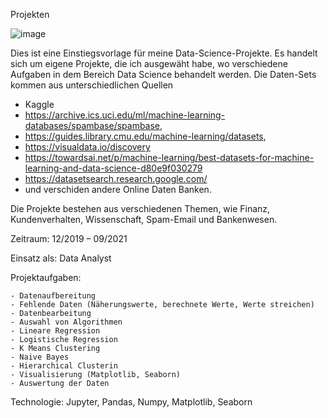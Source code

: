 Projekten

![image](https://user-images.githubusercontent.com/18030121/163600224-8d7ddffb-3d0d-4a91-823c-1f635025e2d8.png)


Dies ist eine Einstiegsvorlage für meine Data-Science-Projekte. Es handelt sich um eigene Projekte, die ich ausgewäht habe, wo verschiedene Aufgaben in dem Bereich Data Science 
behandelt werden. Die Daten-Sets kommen aus unterschiedlichen Quellen 

  - Kaggle
  - https://archive.ics.uci.edu/ml/machine-learning-databases/spambase/spambase,
  - https://guides.library.cmu.edu/machine-learning/datasets, 
  - https://visualdata.io/discovery
  - https://towardsai.net/p/machine-learning/best-datasets-for-machine-learning-and-data-science-d80e9f030279 
  - https://datasetsearch.research.google.com/
  - und verschiden andere Online Daten Banken. 

Die Projekte bestehen aus verschiedenen Themen, wie Finanz, Kundenverhalten, Wissenschaft, Spam-Email und Bankenwesen.     

Zeitraum: 12/2019 – 09/2021

Einsatz als: Data Analyst


Projektaufgaben: 

  	- Datenaufbereitung 
	- Fehlende Daten (Näherungswerte, berechnete Werte, Werte streichen)
	- Datenbearbeitung 
	- Auswahl von Algorithmen
	- Lineare Regression
	- Logistische Regression
	- K Means Clustering
	- Naive Bayes
	- Hierarchical Clusterin
	- Visualisierung (Matplotlib, Seaborn)
	- Auswertung der Daten
        
        
Technologie: Jupyter, Pandas, Numpy, Matplotlib, Seaborn











